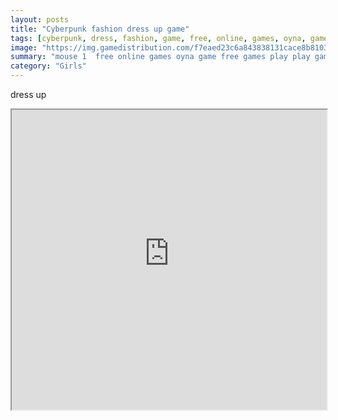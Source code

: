 ```yaml
---
layout: posts
title: "Cyberpunk fashion dress up game"
tags: [cyberpunk, dress, fashion, game, free, online, games, oyna, game, free, games, play, play, games]
image: "https://img.gamedistribution.com/f7eaed23c6a843838131cace8b8103b4.jpg"
summary: "mouse 1  free online games oyna game free games play play games"
category: "Girls"
---
```


dress up

<iframe width="100%" height="480px;" src="https://flash.gamedistribution.com?game=f7eaed23c6a843838131cace8b8103b4"></iframe>